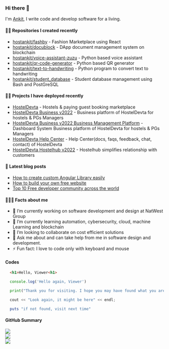 ### Hi there 👋

I'm [Ankit](https://linkedin.com/in/hostankit), I write code and develop software for a living.<br/>

#### 👨‍💻 Repositories I created recently<br/>
- [hostankit/fashby](https://github.com/hostankit/fashby) - Fashion Marketplace using React
- [hostankit/docublock](https://github.com/hostankit/docublock) - DApp document management system on blockchain
- [hostankit/voice-assistant-zuzu](https://github.com/hostankit/voice-assistant-zuzu) - Python based voice assistant
- [hostankit/qr-code-generator](https://github.com/hostankit/qr-code-generator) - Python based QR generator
- [hostankit/text-to-handwriting](https://github.com/hostankit/text-to-handwriting) - Python program to convert text to handwriting
- [hostankit/student_database](https://github.com/hostankit/student-database) - Student database management using Bash and PostGreSQL

#### 👷🏽 Projects I have deployed recently<br/>
- [HostelDevta](https://hosteldevta.web.app) - Hostels & paying guest booking marketplace
- [HostelDevta Business v2022](https://hdbusiness.web.app/) - Business platform of HostelDevta for hostels & PGs Managers
- [HostelDevta Business v2022 Business Management Platform](https://hdbusiness.web.app/) - Dashboard System Business platform of HostelDevta for hostels & PGs Managers
- [HostelDevta Help Center](https://hdhelp.web.app/) - Help Center(docs, faqs, feedback, chat, contact) of HostelDevta
- [HostelDevta Hostelhub v2022](https://hdhostelhub.web.app/) - Hostelhub simplifies relationship with customers

#### 📄 Latest blog posts
- [How to create custom Angular Library easily](https://hostankit.medium.com/how-to-create-custom-angular-library-easily-5fbc7d37f271)
- [How to build your own free website](https://hostankit.medium.com/how-to-build-your-own-free-website-easily-and-as-fast-as-you-can-8e805eaac6e8)
- [Top 10 Free developer community across the world](https://hostankit.medium.com/top-10-free-developer-community-across-the-world-420deec068e4)

#### 👨🏽‍💼 Facts about me<br/>

- 🔭 I’m currently working on software development and design at NatWest Group
- 🌱 I’m currently learning automation, cybersecurity, cloud, machine Learning and blockchain
- 👯 I’m looking to collaborate on cost efficient solutions
- 💬 Ask me about and can take help from me in software design and development.
- ⚡ Fun fact: I love to code only with keyboard and mouse

#### Codes

```html
  <h1>Hello, Viewer<h1>
```
```js
  console.log('Hello again, Viewer')
```
```python
  print("Thank you for visiting. I hope you may have found what you are looking for")
```
```cpp
  cout << "Look again, it might be here" << endl;
```
```ruby
  puts "if not found, visit next time"
```

#### GitHub Summary

![](https://github.com/luckyhero613/luckyhero613/blob/master/luckyhero613_stats.svg)<br/>
![](https://github.com/luckyhero613/luckyhero613/blob/master/luckyhero613_lang.svg)<br/>
![](https://github.com/luckyhero613/luckyhero613/blob/master/luckyhero613_streak.svg)<br/>
